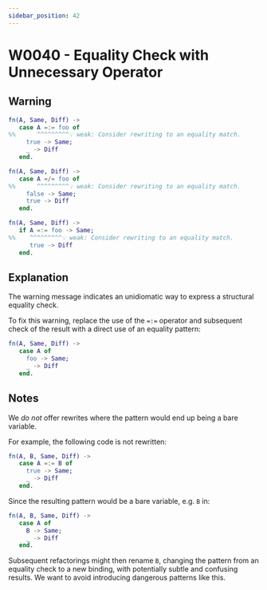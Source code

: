 ```yaml
---
sidebar_position: 42
---
```


# W0040 - Equality Check with Unnecessary Operator

## Warning

```erlang
fn(A, Same, Diff) ->
   case A =:= foo of
%%      ^^^^^^^^^💡 weak: Consider rewriting to an equality match.
     true -> Same;
     _ -> Diff
   end.
```

```erlang
fn(A, Same, Diff) ->
   case A =/= foo of
%%      ^^^^^^^^^💡 weak: Consider rewriting to an equality match.
     false -> Same;
     true -> Diff
   end.
```

```erlang
fn(A, Same, Diff) ->
   if A =:= foo -> Same;
%%    ^^^^^^^^^💡 weak: Consider rewriting to an equality match.
      true -> Diff
   end.
```

## Explanation

The warning message indicates an unidiomatic way to express a structural
equality check.

To fix this warning, replace the use of the `=:=` operator and subsequent
check of the result with a direct use of an equality pattern:

```erlang
fn(A, Same, Diff) ->
   case A of
     foo -> Same;
     _ -> Diff
   end.
```

## Notes

We *do not* offer rewrites where the pattern would end up being a bare variable.

For example, the following code is not rewritten:
```erlang
fn(A, B, Same, Diff) ->
   case A =:= B of
     true -> Same;
     _ -> Diff
   end.
```

Since the resulting pattern would be a bare variable, e.g. `B` in:

```erlang
fn(A, B, Same, Diff) ->
   case A of
     B -> Same;
     _ -> Diff
   end.
```

Subsequent refactorings might then rename `B`, changing the pattern from
an equality check to a new binding, with potentially subtle and confusing results.
We want to avoid introducing dangerous patterns like this.
